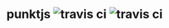 # punktjs ![travis ci](https://img.shields.io/travis/glumb/punktjs.svg) ![travis ci](https://img.shields.io/coveralls/jekyll/jekyll.svg)
